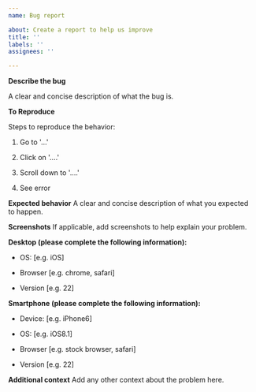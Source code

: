 ```yaml
---
name: Bug report

about: Create a report to help us improve
title: ''
labels: ''
assignees: ''

---
```


**Describe the bug**

A clear and concise description of what the bug is.

**To Reproduce**

Steps to reproduce the behavior:

1. Go to '...'

2. Click on '....'

3. Scroll down to '....'

4. See error

**Expected behavior**
A clear and concise description of what you expected to happen.

**Screenshots**
If applicable, add screenshots to help explain your problem.

**Desktop (please complete the following information):**

- OS: [e.g. iOS]

- Browser [e.g. chrome, safari]

- Version [e.g. 22]

**Smartphone (please complete the following information):**

- Device: [e.g. iPhone6]

- OS: [e.g. iOS8.1]

- Browser [e.g. stock browser, safari]

- Version [e.g. 22]

**Additional context**
Add any other context about the problem here.
